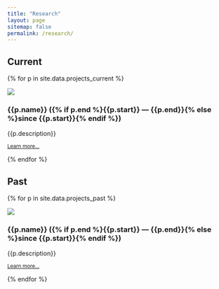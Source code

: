 ```yaml
---
title: "Research"
layout: page
sitemap: false
permalink: /research/
---
```


## Current

{% for p in site.data.projects_current %}
<div class="card mb-3">
  <div class="row g-0">
    <div class="col-md-4">
      <img src="{{p.image}}" class="img-fluid rounded-start h-100 object-fit-cover">
  	</div>
   	<div class="col-md-8">
      <div class="card-body">
        <h3 class="card-title">{{p.name}} ({% if p.end %}{{p.start}} &mdash; {{p.end}}{% else %}since {{p.start}}{% endif %})</h3>
        <p class="card-text">{{p.description}}</p>
        <p><small><a href="{{p.url}}">Learn more...</a></small></p>
      </div>
    </div>
  </div>
</div>
{% endfor %}


## Past

{% for p in site.data.projects_past %}
<div class="card mb-3">
  <div class="row g-0">
    <div class="col-md-4">
      <img src="{{p.image}}" class="img-fluid rounded-start h-100 object-fit-cover">
    </div>
    <div class="col-md-8">
      <div class="card-body">
        <h3 class="card-title">{{p.name}} ({% if p.end %}{{p.start}} &mdash; {{p.end}}{% else %}since {{p.start}}{% endif %})</h3>
        <p class="card-text">{{p.description}}</p>
        <p><small><a href="{{p.url}}">Learn more...</a></small></p>
      </div>
    </div>
  </div>
</div>
{% endfor %}


